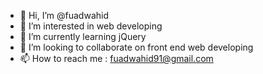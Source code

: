 - 👋 Hi, I’m @fuadwahid
- 👀 I’m interested in web developing
- 🌱 I’m currently learning jQuery
- 💞️ I’m looking to collaborate on front end web developing
- 📫 How to reach me : fuadwahid91@gmail.com

<!---
fuadwahid/fuadwahid is a ✨ special ✨ repository because its `README.md` (this file) appears on your GitHub profile.
You can click the Preview link to take a look at your changes.
--->
